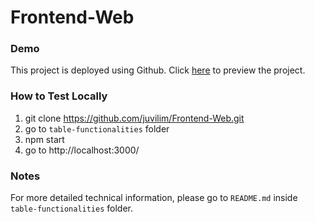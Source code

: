 # Frontend-Web

### Demo
This project is deployed using Github. Click [here](https://juvilim.github.io/Frontend-Web/) to preview the project.

### How to Test Locally
1. git clone https://github.com/juvilim/Frontend-Web.git
2. go to `table-functionalities` folder
3. npm start
4. go to http://localhost:3000/

### Notes
For more detailed technical information, please go to `README.md` inside `table-functionalities` folder.
